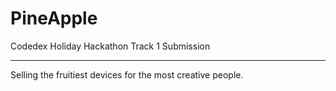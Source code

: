 # PineApple
Codedex Holiday Hackathon Track 1 Submission

___________________________________________________________

Selling the fruitiest devices for the most creative people.
